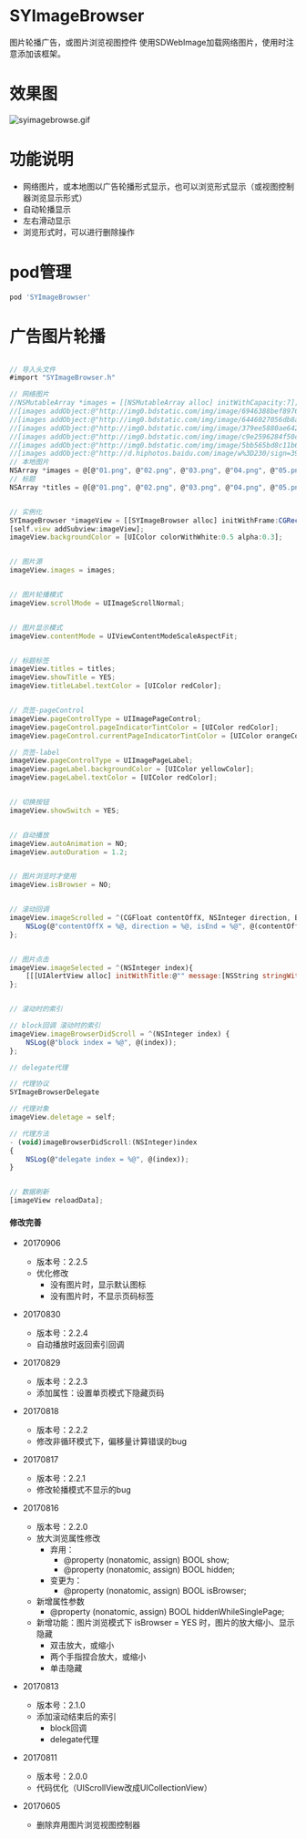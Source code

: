 # SYImageBrowser
图片轮播广告，或图片浏览视图控件
使用SDWebImage加载网络图片，使用时注意添加该框架。

# 效果图
![syimagebrowse.gif](./syimagebrowse.gif)

# 功能说明
 * 网络图片，或本地图以广告轮播形式显示，也可以浏览形式显示（或视图控制器浏览显示形式）
  * 自动轮播显示
  * 左右滑动显示
  * 浏览形式时，可以进行删除操作

# pod管理
~~~ javascript
pod 'SYImageBrowser'
~~~ 

# 广告图片轮播

~~~ javascript

// 导入头文件
#import "SYImageBrowser.h"

~~~ 

~~~ javascript
// 网络图片
//NSMutableArray *images = [[NSMutableArray alloc] initWithCapacity:7];
//[images addObject:@"http://img0.bdstatic.com/img/image/6946388bef89760a5a2316f888602a721440491660.jpg"];
//[images addObject:@"http://img0.bdstatic.com/img/image/6446027056db8afa73b23eaf953dadde1410240902.jpg"];
//[images addObject:@"http://img0.bdstatic.com/img/image/379ee5880ae642e12c24b731501d01d91409804208.jpg"];
//[images addObject:@"http://img0.bdstatic.com/img/image/c9e2596284f50ce95cbed0d756fdd22b1409207983.jpg"];
//[images addObject:@"http://img0.bdstatic.com/img/image/5bb565bd8c11b67a46bcfb36cc506f6c1409130294.jpg"];
//[images addObject:@"http://d.hiphotos.baidu.com/image/w%3D230/sign=3941c09f0ef431adbcd2443a7b37ac0f/bd315c6034a85edf0647db2e4b540923dc5475f7.jpg"];
// 本地图片
NSArray *images = @[@"01.png", @"02.png", @"03.png", @"04.png", @"05.png", @"06.png"];
// 标题
NSArray *titles = @[@"01.png", @"02.png", @"03.png", @"04.png", @"05.png", @"06.png"];

~~~ 

~~~ javascript

// 实例化
SYImageBrowser *imageView = [[SYImageBrowser alloc] initWithFrame:CGRectMake(0.0, 0.0, self.view.frame.size.width, 160.0)];
[self.view addSubview:imageView];
imageView.backgroundColor = [UIColor colorWithWhite:0.5 alpha:0.3];

~~~ 

~~~ javascript

// 图片源
imageView.images = images;

~~~ 

~~~ javascript

// 图片轮播模式
imageView.scrollMode = UIImageScrollNormal;

~~~ 

~~~ javascript

// 图片显示模式
imageView.contentMode = UIViewContentModeScaleAspectFit;

~~~ 

~~~ javascript

// 标题标签
imageView.titles = titles;
imageView.showTitle = YES;
imageView.titleLabel.textColor = [UIColor redColor];

~~~ 

~~~ javascript

// 页签-pageControl
imageView.pageControlType = UIImagePageControl;
imageView.pageControl.pageIndicatorTintColor = [UIColor redColor];
imageView.pageControl.currentPageIndicatorTintColor = [UIColor orangeColor];

// 页签-label 
imageView.pageControlType = UIImagePageLabel;
imageView.pageLabel.backgroundColor = [UIColor yellowColor];
imageView.pageLabel.textColor = [UIColor redColor];

~~~ 

~~~ javascript

// 切换按钮
imageView.showSwitch = YES;

~~~ 

~~~ javascript

// 自动播放
imageView.autoAnimation = NO;
imageView.autoDuration = 1.2;

~~~ 

~~~ javascript

// 图片浏览时才使用
imageView.isBrowser = NO;

~~~ 

~~~ javascript

// 滚动回调
imageView.imageScrolled = ^(CGFloat contentOffX, NSInteger direction, BOOL isEnd){
    NSLog(@"contentOffX = %@, direction = %@, isEnd = %@", @(contentOffX), @(direction), @(isEnd));
};

~~~ 

~~~ javascript

// 图片点击
imageView.imageSelected = ^(NSInteger index){
    [[[UIAlertView alloc] initWithTitle:@"" message:[NSString stringWithFormat:@"你点击了第 %@ 张图片", @(index + 1)] delegate:nil cancelButtonTitle:@"知道了" otherButtonTitles:nil, nil] show];
};

~~~ 

~~~ javascript

// 滚动时的索引

// block回调 滚动时的索引
imageView.imageBrowserDidScroll = ^(NSInteger index) {
    NSLog(@"block index = %@", @(index));
};

// delegate代理

// 代理协议
SYImageBrowserDelegate

// 代理对象
imageView.deletage = self;

// 代理方法
- (void)imageBrowserDidScroll:(NSInteger)index
{
    NSLog(@"delegate index = %@", @(index));
}

~~~ 

~~~ javascript

// 数据刷新
[imageView reloadData];

~~~


#### 修改完善
* 20170906
  * 版本号：2.2.5
  * 优化修改
    * 没有图片时，显示默认图标
    * 没有图片时，不显示页码标签

* 20170830
  * 版本号：2.2.4
  * 自动播放时返回索引回调

* 20170829
  * 版本号：2.2.3
  * 添加属性：设置单页模式下隐藏页码


* 20170818
  * 版本号：2.2.2
  * 修改非循环模式下，偏移量计算错误的bug

* 20170817
  * 版本号：2.2.1
  * 修改轮播模式不显示的bug
  
* 20170816
  * 版本号：2.2.0
  * 放大浏览属性修改
    * 弃用：
      * @property (nonatomic, assign) BOOL show;
      * @property (nonatomic, assign) BOOL hidden;
    * 变更为：
      * @property (nonatomic, assign) BOOL isBrowser;
  * 新增属性参数
    * @property (nonatomic, assign) BOOL hiddenWhileSinglePage;
  * 新增功能：图片浏览模式下 isBrowser = YES 时，图片的放大缩小、显示隐藏
    * 双击放大，或缩小
    * 两个手指捏合放大，或缩小
    * 单击隐藏

* 20170813
  * 版本号：2.1.0
  * 添加滚动结束后的索引
    * block回调
    * delegate代理

* 20170811
  * 版本号：2.0.0
  * 代码优化（UIScrollView改成UICollectionView）  

* 20170605
  * 删除弃用图片浏览视图控制器


